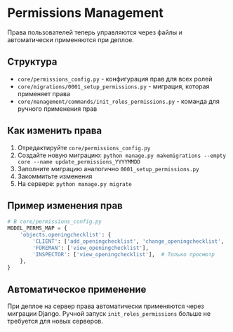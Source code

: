 # Permissions Management

Права пользователей теперь управляются через файлы и автоматически применяются при деплое.

## Структура

- `core/permissions_config.py` - конфигурация прав для всех ролей
- `core/migrations/0001_setup_permissions.py` - миграция, которая применяет права
- `core/management/commands/init_roles_permissions.py` - команда для ручного применения прав

## Как изменить права

1. Отредактируйте `core/permissions_config.py`
2. Создайте новую миграцию: `python manage.py makemigrations --empty core --name update_permissions_YYYYMMDD`
3. Заполните миграцию аналогично `0001_setup_permissions.py`
4. Закоммитьте изменения
5. На сервере: `python manage.py migrate`

## Пример изменения прав

```python
# В core/permissions_config.py
MODEL_PERMS_MAP = {
    'objects.openingchecklist': {
        'CLIENT': ['add_openingchecklist', 'change_openingchecklist', 'delete_openingchecklist', 'view_openingchecklist'],
        'FOREMAN': ['view_openingchecklist'],
        'INSPECTOR': ['view_openingchecklist'],  # Только просмотр
    },
}
```

## Автоматическое применение

При деплое на сервер права автоматически применяются через миграции Django. Ручной запуск `init_roles_permissions` больше не требуется для новых серверов.